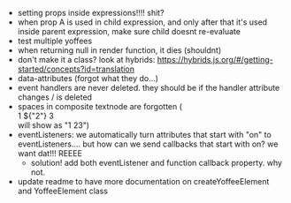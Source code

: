 * setting props inside expressions!!!! shit?
* when prop A is used in child expression, and only after that
it's used inside parent expression, make sure child doesnt re-evaluate
* test multiple yoffees
* when returning null in render function, it dies (shouldnt)
* don't make it a class? look at hybrids: https://hybrids.js.org/#/getting-started/concepts?id=translation
* data-attributes (forgot what they do...)
* event handlers are never deleted. they should be if the handler attribute changes / is deleted
* spaces in composite textnode are forgotten (<div>1 ${"2"} 3</div> will show as "1 23")
* eventListeners: we automatically turn attributes that start with "on" to eventListeners.... but how can we send callbacks that start with on? we want dat!!! REEEE
    -  solution! add both eventListener and function callback property. why not.
* update readme to have more documentation on createYoffeeElement and YoffeeElement class